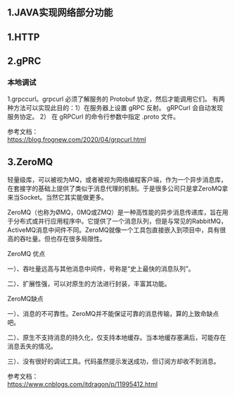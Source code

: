 ## 1.JAVA实现网络部分功能



## 1.HTTP




## 2.gPRC


### 本地调试
1.grpccurl。grpcurl 必须了解服务的 Protobuf 协定，然后才能调用它们。 有两种方法可以实现此目的：1）在服务器上设置 gRPC 反射。 gRPCurl 会自动发现服务协定。 2）
在 gRPCurl 的命令行参数中指定 .proto 文件。

参考文档：  
https://blog.frognew.com/2020/04/grpcurl.html
## 3.ZeroMQ
轻量级库，可以被视为MQ，或者被视为网络编程客户端，作为一个异步消息库，在套接字的基础上提供了类似于消息代理的机制。于是很多公司只是拿ZeroMQ拿来当Socket。当然它其实能做更多。

ZeroMQ（也称为ØMQ，0MQ或ZMQ）是一种高性能的异步消息传递库，旨在用于分布式或并行应用程序中。它提供了一个消息队列，但是与常见的RabbitMQ，ActiveMQ消息中间件不同。ZeroMQ就像一个工具包直接嵌入到项目中，具有很高的吞吐量。但也存在很多局限性。

ZeroMQ 优点

一）、吞吐量远高与其他消息中间件，号称是“史上最快的消息队列”。

二）、扩展性强，可以对原生的方法进行封装，丰富其功能。

ZeroMQ缺点

一）、消息的不可靠性。ZeroMQ并不能保证可靠的消息传输，算的上致命缺点吧。

二）、原生不支持消息的持久化，仅支持本地缓存。当本地缓存塞满后，可能存在消息丢失的情况。

三）、没有很好的调试工具。代码虽然提示发送成功，但订阅方却收不到消息。

参考文档：  
https://www.cnblogs.com/itdragon/p/11995412.html